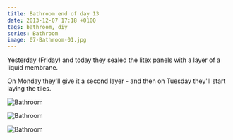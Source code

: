 ```yaml
---
title: Bathroom end of day 13
date: 2013-12-07 17:18 +0100
tags: bathroom, diy
series: Bathroom
image: 07-Bathroom-01.jpg
---
```


Yesterday (Friday) and today they sealed the litex panels with a layer of a liquid membrane.

On Monday they'll give it a second layer - and then on Tuesday they'll start laying the tiles.

![Bathroom](/images/posts/2013/12/07-Bathroom-01.jpg)

![Bathroom](/images/posts/2013/12/07-Bathroom-02.jpg)

![Bathroom](/images/posts/2013/12/07-Bathroom-03.jpg)
